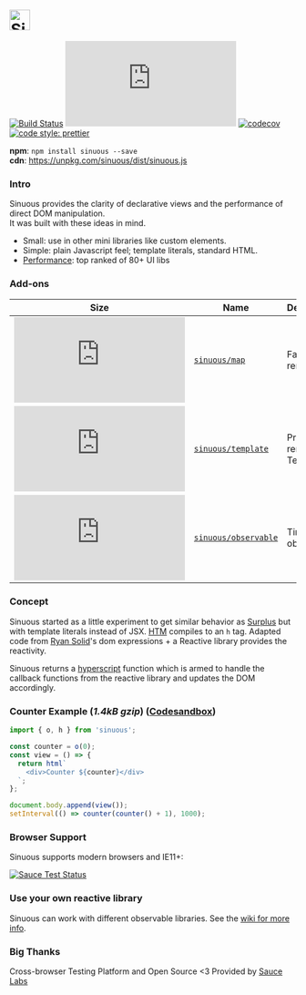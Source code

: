 # <a href="https://github.com/luwes/sinuous"><img src="https://raw.githubusercontent.com/luwes/sinuous/master/media/sinuous-logo.svg?sanitize=true" height="36" alt="Sinuous" /></a>

[![Build Status](https://img.shields.io/travis/luwes/sinuous/master.svg?style=flat-square&label=Travis+CI)](https://travis-ci.org/luwes/sinuous)
![Badge size](https://img.badgesize.io/https://unpkg.com/sinuous/dist/sinuous.min.js?compression=gzip&label=gzip&style=flat-square&v=1)
[![codecov](https://img.shields.io/codecov/c/github/luwes/sinuous.svg?style=flat-square)](https://codecov.io/gh/luwes/sinuous)
[![code style: prettier](https://img.shields.io/badge/code_style-prettier-ff69b4.svg?style=flat-square)](https://github.com/prettier/prettier)

**npm**: `npm install sinuous --save`  
**cdn**: https://unpkg.com/sinuous/dist/sinuous.js

### Intro

Sinuous provides the clarity of declarative views and the performance of direct DOM manipulation.  
It was built with these ideas in mind.

- Small: use in other mini libraries like custom elements.
- Simple: plain Javascript feel; template literals, standard HTML.
- [Performance](https://rawgit.com/krausest/js-framework-benchmark/master/webdriver-ts-results/table.html): top ranked of 80+ UI libs

### Add-ons

| Size                                                                                                                                              | Name                                                  | Description           |
| ------------------------------------------------------------------------------------------------------------------------------------------------- | ----------------------------------------------------- | --------------------- |
| ![Badge size](https://img.badgesize.io/https://unpkg.com/sinuous/map/dist/map.min.js?compression=gzip&label=gzip&style=flat-square&v=1)           | [`sinuous/map`](./packages/sinuous/map)               | Fast list renderer    |
| ![Badge size](https://img.badgesize.io/https://unpkg.com/sinuous/template/dist/template.min.js?compression=gzip&label=gzip&style=flat-square)     | [`sinuous/template`](./packages/sinuous/template)     | Pre-rendered Template |
| ![Badge size](https://img.badgesize.io/https://unpkg.com/sinuous/observable/dist/observable.min.js?compression=gzip&label=gzip&style=flat-square) | [`sinuous/observable`](./packages/sinuous/observable) | Tiny observable       |

### Concept

Sinuous started as a little experiment to get similar behavior as [Surplus](https://github.com/adamhaile/surplus) but with template literals instead of JSX.
[HTM](https://github.com/developit/htm) compiles to an `h` tag. Adapted code from [Ryan Solid](https://github.com/ryansolid/babel-plugin-jsx-dom-expressions)'s dom expressions + a Reactive library provides the reactivity.

Sinuous returns a [hyperscript](https://github.com/hyperhype/hyperscript) function which is armed to handle the callback functions from the reactive library and updates the DOM accordingly.

### Counter Example (_1.4kB gzip_) ([Codesandbox](https://codesandbox.io/s/sinuous-counter-z6k71))

```js
import { o, h } from 'sinuous';

const counter = o(0);
const view = () => {
  return html`
    <div>Counter ${counter}</div>
  `;
};

document.body.append(view());
setInterval(() => counter(counter() + 1), 1000);
```

### Browser Support

Sinuous supports modern browsers and IE11+:

[![Sauce Test Status](https://saucelabs.com/browser-matrix/sinuous.svg)](https://saucelabs.com/u/sinuous)

### Use your own reactive library

Sinuous can work with different observable libraries. See the [wiki for more info](https://github.com/luwes/sinuous/wiki/Choose-your-own-reactive-library).

### Big Thanks

Cross-browser Testing Platform and Open Source <3 Provided by [Sauce Labs][homepage]

[homepage]: https://saucelabs.com
